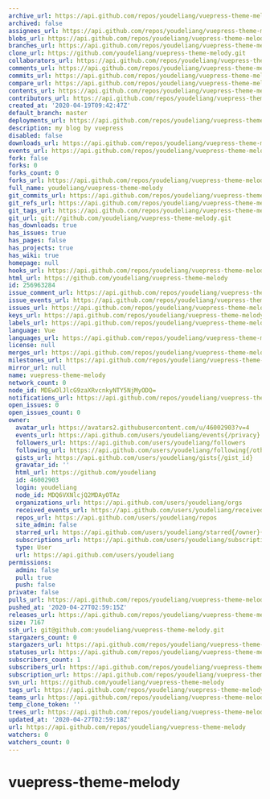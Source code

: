 ```yaml
---
archive_url: https://api.github.com/repos/youdeliang/vuepress-theme-melody/{archive_format}{/ref}
archived: false
assignees_url: https://api.github.com/repos/youdeliang/vuepress-theme-melody/assignees{/user}
blobs_url: https://api.github.com/repos/youdeliang/vuepress-theme-melody/git/blobs{/sha}
branches_url: https://api.github.com/repos/youdeliang/vuepress-theme-melody/branches{/branch}
clone_url: https://github.com/youdeliang/vuepress-theme-melody.git
collaborators_url: https://api.github.com/repos/youdeliang/vuepress-theme-melody/collaborators{/collaborator}
comments_url: https://api.github.com/repos/youdeliang/vuepress-theme-melody/comments{/number}
commits_url: https://api.github.com/repos/youdeliang/vuepress-theme-melody/commits{/sha}
compare_url: https://api.github.com/repos/youdeliang/vuepress-theme-melody/compare/{base}...{head}
contents_url: https://api.github.com/repos/youdeliang/vuepress-theme-melody/contents/{+path}
contributors_url: https://api.github.com/repos/youdeliang/vuepress-theme-melody/contributors
created_at: '2020-04-19T09:42:47Z'
default_branch: master
deployments_url: https://api.github.com/repos/youdeliang/vuepress-theme-melody/deployments
description: my blog by vuepress
disabled: false
downloads_url: https://api.github.com/repos/youdeliang/vuepress-theme-melody/downloads
events_url: https://api.github.com/repos/youdeliang/vuepress-theme-melody/events
fork: false
forks: 0
forks_count: 0
forks_url: https://api.github.com/repos/youdeliang/vuepress-theme-melody/forks
full_name: youdeliang/vuepress-theme-melody
git_commits_url: https://api.github.com/repos/youdeliang/vuepress-theme-melody/git/commits{/sha}
git_refs_url: https://api.github.com/repos/youdeliang/vuepress-theme-melody/git/refs{/sha}
git_tags_url: https://api.github.com/repos/youdeliang/vuepress-theme-melody/git/tags{/sha}
git_url: git://github.com/youdeliang/vuepress-theme-melody.git
has_downloads: true
has_issues: true
has_pages: false
has_projects: true
has_wiki: true
homepage: null
hooks_url: https://api.github.com/repos/youdeliang/vuepress-theme-melody/hooks
html_url: https://github.com/youdeliang/vuepress-theme-melody
id: 256963284
issue_comment_url: https://api.github.com/repos/youdeliang/vuepress-theme-melody/issues/comments{/number}
issue_events_url: https://api.github.com/repos/youdeliang/vuepress-theme-melody/issues/events{/number}
issues_url: https://api.github.com/repos/youdeliang/vuepress-theme-melody/issues{/number}
keys_url: https://api.github.com/repos/youdeliang/vuepress-theme-melody/keys{/key_id}
labels_url: https://api.github.com/repos/youdeliang/vuepress-theme-melody/labels{/name}
language: Vue
languages_url: https://api.github.com/repos/youdeliang/vuepress-theme-melody/languages
license: null
merges_url: https://api.github.com/repos/youdeliang/vuepress-theme-melody/merges
milestones_url: https://api.github.com/repos/youdeliang/vuepress-theme-melody/milestones{/number}
mirror_url: null
name: vuepress-theme-melody
network_count: 0
node_id: MDEwOlJlcG9zaXRvcnkyNTY5NjMyODQ=
notifications_url: https://api.github.com/repos/youdeliang/vuepress-theme-melody/notifications{?since,all,participating}
open_issues: 0
open_issues_count: 0
owner:
  avatar_url: https://avatars2.githubusercontent.com/u/46002903?v=4
  events_url: https://api.github.com/users/youdeliang/events{/privacy}
  followers_url: https://api.github.com/users/youdeliang/followers
  following_url: https://api.github.com/users/youdeliang/following{/other_user}
  gists_url: https://api.github.com/users/youdeliang/gists{/gist_id}
  gravatar_id: ''
  html_url: https://github.com/youdeliang
  id: 46002903
  login: youdeliang
  node_id: MDQ6VXNlcjQ2MDAyOTAz
  organizations_url: https://api.github.com/users/youdeliang/orgs
  received_events_url: https://api.github.com/users/youdeliang/received_events
  repos_url: https://api.github.com/users/youdeliang/repos
  site_admin: false
  starred_url: https://api.github.com/users/youdeliang/starred{/owner}{/repo}
  subscriptions_url: https://api.github.com/users/youdeliang/subscriptions
  type: User
  url: https://api.github.com/users/youdeliang
permissions:
  admin: false
  pull: true
  push: false
private: false
pulls_url: https://api.github.com/repos/youdeliang/vuepress-theme-melody/pulls{/number}
pushed_at: '2020-04-27T02:59:15Z'
releases_url: https://api.github.com/repos/youdeliang/vuepress-theme-melody/releases{/id}
size: 7167
ssh_url: git@github.com:youdeliang/vuepress-theme-melody.git
stargazers_count: 0
stargazers_url: https://api.github.com/repos/youdeliang/vuepress-theme-melody/stargazers
statuses_url: https://api.github.com/repos/youdeliang/vuepress-theme-melody/statuses/{sha}
subscribers_count: 1
subscribers_url: https://api.github.com/repos/youdeliang/vuepress-theme-melody/subscribers
subscription_url: https://api.github.com/repos/youdeliang/vuepress-theme-melody/subscription
svn_url: https://github.com/youdeliang/vuepress-theme-melody
tags_url: https://api.github.com/repos/youdeliang/vuepress-theme-melody/tags
teams_url: https://api.github.com/repos/youdeliang/vuepress-theme-melody/teams
temp_clone_token: ''
trees_url: https://api.github.com/repos/youdeliang/vuepress-theme-melody/git/trees{/sha}
updated_at: '2020-04-27T02:59:18Z'
url: https://api.github.com/repos/youdeliang/vuepress-theme-melody
watchers: 0
watchers_count: 0
---
```


# vuepress-theme-melody

